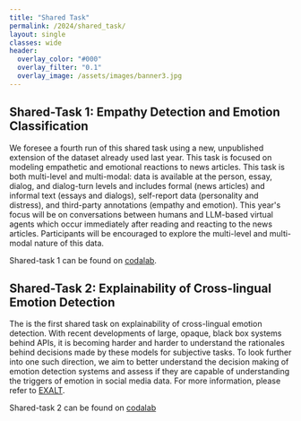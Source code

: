 ```yaml
---
title: "Shared Task"
permalink: /2024/shared_task/
layout: single
classes: wide
header:
  overlay_color: "#000"
  overlay_filter: "0.1"
  overlay_image: /assets/images/banner3.jpg
---
```



## Shared-Task 1: Empathy Detection and Emotion Classification
We foresee a fourth run of this shared task using a new, unpublished extension of the dataset already used last year. This task is focused on modeling empathetic and emotional reactions to news articles. This task is both multi-level and multi-modal: data is available at the person, essay, dialog, and dialog-turn levels and includes formal (news articles) and informal text (essays and dialogs), self-report data (personality and distress), and third-party annotations (empathy and emotion). This year's focus will be on conversations between humans and LLM-based virtual agents which occur immediately after reading and reacting to the news articles. Participants will be encouraged to explore the multi-level and multi-modal nature of this data.

Shared-task 1 can be found on [codalab]().

## Shared-Task 2: Explainability of Cross-lingual Emotion Detection
The is the first shared task on explainability of cross-lingual emotion detection. With recent developments of large, opaque, black box systems behind APIs, it is becoming harder and harder to understand the rationales behind decisions made by these models for subjective tasks. To look further into one such direction, we aim to better understand the decision making of emotion detection systems and assess if they are capable of understanding the triggers of emotion in social media data. For more information, please refer to [EXALT](https://lt3.ugent.be/exalt/).

Shared-task 2 can be found on [codalab](https://codalab.lisn.upsaclay.fr/competitions/17730)

